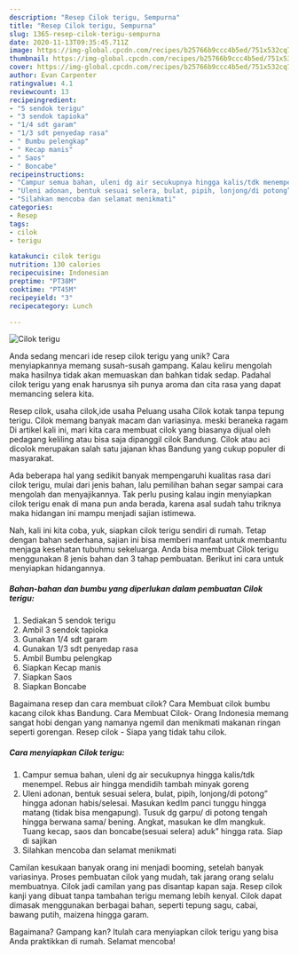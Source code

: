 ```yaml
---
description: "Resep Cilok terigu, Sempurna"
title: "Resep Cilok terigu, Sempurna"
slug: 1365-resep-cilok-terigu-sempurna
date: 2020-11-13T09:35:45.711Z
image: https://img-global.cpcdn.com/recipes/b25766b9ccc4b5ed/751x532cq70/cilok-terigu-foto-resep-utama.jpg
thumbnail: https://img-global.cpcdn.com/recipes/b25766b9ccc4b5ed/751x532cq70/cilok-terigu-foto-resep-utama.jpg
cover: https://img-global.cpcdn.com/recipes/b25766b9ccc4b5ed/751x532cq70/cilok-terigu-foto-resep-utama.jpg
author: Evan Carpenter
ratingvalue: 4.1
reviewcount: 13
recipeingredient:
- "5 sendok terigu"
- "3 sendok tapioka"
- "1/4 sdt garam"
- "1/3 sdt penyedap rasa"
- " Bumbu pelengkap"
- " Kecap manis"
- " Saos"
- " Boncabe"
recipeinstructions:
- "Campur semua bahan, uleni dg air secukupnya hingga kalis/tdk menempel. Rebus air hingga mendidih tambah minyak goreng"
- "Uleni adonan, bentuk sesuai selera, bulat, pipih, lonjong/di potong” hingga adonan habis/selesai. Masukan kedlm panci tunggu hingga matang (tidak bisa mengapung). Tusuk dg garpu/ di potong tengah hingga berwana sama/ bening. Angkat, masukan ke dlm mangkuk. Tuang kecap, saos dan boncabe(sesuai selera) aduk” hingga rata. Siap di sajikan"
- "Silahkan mencoba dan selamat menikmati"
categories:
- Resep
tags:
- cilok
- terigu

katakunci: cilok terigu 
nutrition: 130 calories
recipecuisine: Indonesian
preptime: "PT38M"
cooktime: "PT45M"
recipeyield: "3"
recipecategory: Lunch

---
```



![Cilok terigu](https://img-global.cpcdn.com/recipes/b25766b9ccc4b5ed/751x532cq70/cilok-terigu-foto-resep-utama.jpg)

Anda sedang mencari ide resep cilok terigu yang unik? Cara menyiapkannya memang susah-susah gampang. Kalau keliru mengolah maka hasilnya tidak akan memuaskan dan bahkan tidak sedap. Padahal cilok terigu yang enak harusnya sih punya aroma dan cita rasa yang dapat memancing selera kita.

Resep cilok, usaha cilok,ide usaha Peluang usaha Cilok kotak tanpa tepung terigu. Cilok memang banyak macam dan variasinya. meski beraneka ragam Di artikel kali ini, mari kita cara membuat cilok yang biasanya dijual oleh pedagang keliling atau bisa saja dipanggil cilok Bandung. Cilok atau aci dicolok merupakan salah satu jajanan khas Bandung yang cukup populer di masyarakat.

Ada beberapa hal yang sedikit banyak mempengaruhi kualitas rasa dari cilok terigu, mulai dari jenis bahan, lalu pemilihan bahan segar sampai cara mengolah dan menyajikannya. Tak perlu pusing kalau ingin menyiapkan cilok terigu enak di mana pun anda berada, karena asal sudah tahu triknya maka hidangan ini mampu menjadi sajian istimewa.


Nah, kali ini kita coba, yuk, siapkan cilok terigu sendiri di rumah. Tetap dengan bahan sederhana, sajian ini bisa memberi manfaat untuk membantu menjaga kesehatan tubuhmu sekeluarga. Anda bisa membuat Cilok terigu menggunakan 8 jenis bahan dan 3 tahap pembuatan. Berikut ini cara untuk menyiapkan hidangannya.

<!--inarticleads1-->

##### Bahan-bahan dan bumbu yang diperlukan dalam pembuatan Cilok terigu:

1. Sediakan 5 sendok terigu
1. Ambil 3 sendok tapioka
1. Gunakan 1/4 sdt garam
1. Gunakan 1/3 sdt penyedap rasa
1. Ambil  Bumbu pelengkap
1. Siapkan  Kecap manis
1. Siapkan  Saos
1. Siapkan  Boncabe


Bagaimana resep dan cara membuat cilok? Cara Membuat cilok bumbu kacang cilok khas Bandung. Cara Membuat Cilok- Orang Indonesia memang sangat hobi dengan yang namanya ngemil dan menikmati makanan ringan seperti gorengan. Resep cilok - Siapa yang tidak tahu cilok. 

<!--inarticleads2-->

##### Cara menyiapkan Cilok terigu:

1. Campur semua bahan, uleni dg air secukupnya hingga kalis/tdk menempel. Rebus air hingga mendidih tambah minyak goreng
1. Uleni adonan, bentuk sesuai selera, bulat, pipih, lonjong/di potong” hingga adonan habis/selesai. Masukan kedlm panci tunggu hingga matang (tidak bisa mengapung). Tusuk dg garpu/ di potong tengah hingga berwana sama/ bening. Angkat, masukan ke dlm mangkuk. Tuang kecap, saos dan boncabe(sesuai selera) aduk” hingga rata. Siap di sajikan
1. Silahkan mencoba dan selamat menikmati


Camilan kesukaan banyak orang ini menjadi booming, setelah banyak variasinya. Proses pembuatan cilok yang mudah, tak jarang orang selalu membuatnya. Cilok jadi camilan yang pas disantap kapan saja. Resep cilok kanji yang dibuat tanpa tambahan terigu memang lebih kenyal. Cilok dapat dimasak menggunakan berbagai bahan, seperti tepung sagu, cabai, bawang putih, maizena hingga garam. 

Bagaimana? Gampang kan? Itulah cara menyiapkan cilok terigu yang bisa Anda praktikkan di rumah. Selamat mencoba!
